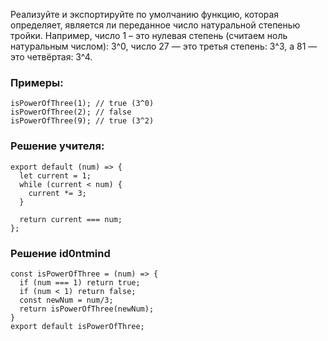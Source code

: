 Реализуйте и экспортируйте по умолчанию функцию, которая определяет, является ли переданное число натуральной степенью тройки. Например, число 1 – это нулевая степень (считаем ноль натуральным числом): 3^0, число 27 — это третья степень: 3^3, а 81 — это четвёртая: 3^4.

### Примеры:

```
isPowerOfThree(1); // true (3^0)
isPowerOfThree(2); // false
isPowerOfThree(9); // true (3^2)
```

### Решение учителя:

```
export default (num) => {
  let current = 1;
  while (current < num) {
    current *= 3;
  }

  return current === num;
};
```
### Решение id0ntmind

```
const isPowerOfThree = (num) => {
  if (num === 1) return true;
  if (num < 1) return false;
  const newNum = num/3;
  return isPowerOfThree(newNum);
}
export default isPowerOfThree;
```